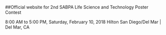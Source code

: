 ##Official website for 2nd SABPA Life Science and Technology Poster Contest

8:00 AM to 5:00 PM, Saturday, February 10, 2018
Hilton San Diego/Del Mar | Del Mar, CA
